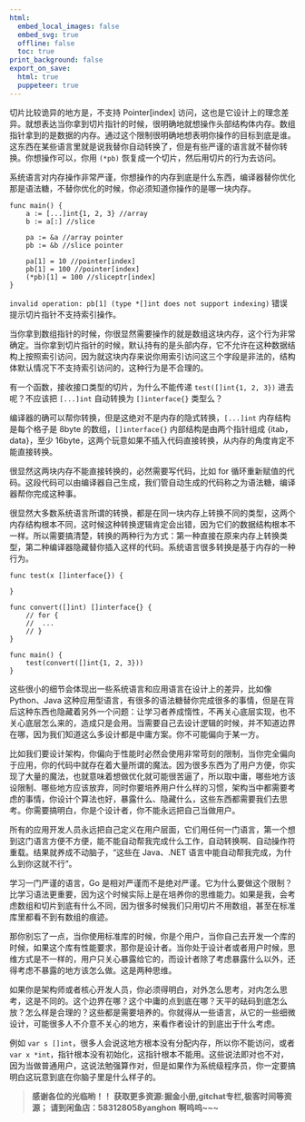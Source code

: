 ```yaml
---
html:
  embed_local_images: false
  embed_svg: true
  offline: false
  toc: true
print_background: false
export_on_save:
  html: true
  puppeteer: true
---
```

切片比较诡异的地方是，不支持 Pointer[index]
访问，这也是它设计上的理念差异。就想表达当你拿到切片指针的时候，很明确地就想操作头部结构体内存。数组指针拿到的是数据的内存。通过这个限制很明确地想表明你操作的目标到底是谁。这东西在某些语言里就是说我替你自动转换了，但是有些严谨的语言就不替你转换。你想操作可以，你用
`(*pb)` 恢复成一个切片，然后用切片的行为去访问。

系统语言对内存操作非常严谨，你想操作的内存到底是什么东西，编译器替你优化那是语法糖，不替你优化的时候，你必须知道你操作的是哪一块内存。

    
    
    func main() {
        a := [...]int{1, 2, 3} //array
        b := a[:] //slice
    
        pa := &a //array pointer
        pb := &b //slice pointer
    
        pa[1] = 10 //pointer[index]
        pb[1] = 100 //pointer[index]
        (*pb)[1] = 100 //sliceptr[index]
    }
    

`invalid operation: pb[1] (type *[]int does not support indexing)`
错误提示切片指针不支持索引操作。

当你拿到数组指针的时候，你很显然需要操作的就是数组这块内存，这个行为非常确定。当你拿到切片指针的时候，默认持有的是头部内存，它不允许在这种数据结构上按照索引访问，因为就这块内存来说你用索引访问这三个字段是非法的，结构体默认情况下不支持索引访问的，这种行为是不合理的。

有一个函数，接收接口类型的切片，为什么不能传递 `test([]int{1, 2, 3})` 进去呢？不应该把 `[...]int` 自动转换为
`[]interface{}` 类型么？

编译器的确可以帮你转换，但是这绝对不是内存的隐式转换，`[...]int` 内存结构是每个格子是 8byte 的数组，`[]interface{}`
内部结构是由两个指针组成 {itab，data}，至少 16byte，这两个玩意如果不插入代码直接转换，从内存的角度肯定不能直接转换。

很显然这两块内存不能直接转换的，必然需要写代码，比如 for
循环重新赋值的代码。这段代码可以由编译器自己生成，我们管自动生成的代码称之为语法糖，编译器帮你完成这种事。

很显然大多数系统语言所谓的转换，都是在同一块内存上转换不同的类型，这两个内存结构根本不同，这时候这种转换逻辑肯定会出错，因为它们的数据结构根本不一样。所以需要搞清楚，转换的两种行为方式：第一种直接在原来内存上转换类型，第二种编译器隐藏替你插入这样的代码。系统语言很多转换是基于内存的一种行为。

    
    
    func test(x []interface{}) {
    
    }
    
    func convert([]int) []interface{} {
        // for {
        //  ...
        // }
    }
    
    func main() {
        test(convert([]int{1, 2, 3}))
    }
    

这些很小的细节会体现出一些系统语言和应用语言在设计上的差异，比如像 Python、Java
这种应用型语言，有很多的语法糖替你完成很多的事情，但是在背后这种东西也隐藏着另外一个问题：让学习者养成惰性，不再关心底层实现，也不关心底层怎么来的，造成只是会用。当需要自己去设计逻辑的时候，并不知道边界在哪，因为我们知道这么多设计都是中庸方案。你不可能偏向于某一方。

比如我们要设计架构，你偏向于性能时必然会使用非常苛刻的限制，当你完全偏向于应用，你的代码中就存在着大量所谓的魔法。因为很多东西为了用户方便，你实现了大量的魔法，也就意味着想做优化就可能很苦逼了，所以取中庸，哪些地方该设限制、哪些地方应该放弃，同时你要培养用户什么样的习惯，架构当中都需要考虑的事情，你设计个算法也好，暴露什么、隐藏什么，这些东西都需要我们去思考。你需要搞明白，你是个设计者，你不能永远把自己当做用户。

所有的应用开发人员永远把自己定义在用户层面，它们用任何一门语言，第一个想到这门语言方便不方便，能不能自动帮我完成什么工作，自动转换啊、自动操作符重载。结果就养成不动脑子，“这些在
Java、.NET 语言中能自动帮我完成，为什么到你这就不行”。

学习一门严谨的语言，Go
是相对严谨而不是绝对严谨。它为什么要做这个限制？比学习语法更重要，因为这个时候实际上是在培养你的思维能力。如果是我，会考虑数组和切片到底有什么不同，因为很多时候我们只用切片不用数组，甚至在标准库里都看不到有数组的痕迹。

那你别忘了一点，当你使用标准库的时候，你是个用户，当你自己去开发一个库的时候，如果这个库有性能要求，那你是设计者。当你处于设计者或者用户时候，思维方式是不一样的，用户只关心暴露给它的，而设计者除了考虑暴露什么以外，还得考虑不暴露的地方该怎么做。这是两种思维。

如果你是架构师或者核心开发人员，你必须得明白，对外怎么思考，对内怎么思考，这是不同的。这个边界在哪？这个中庸的点到底在哪？天平的砝码到底怎么放？怎么样是合理的？这些都是需要培养的。你就得从一些语言，从它的一些细微设计，可能很多人不介意不关心的地方，来看作者设计的到底出于什么考虑。

例如 `var s []int`，很多人会说这地方根本没有分配内存，所以你不能访问，或者 `var x
*int`，指针根本没有初始化，这指针根本不能用。这些说法即对也不对，因为当做普通用户，这说法勉强算作对，但是如果作为系统级程序员，你一定要搞明白这玩意到底在你脑子里是什么样子的。

> **感谢各位的光临哟！！**
> **获取更多资源:掘金小册,gitchat专栏,极客时间等资源；**
> **请到闲鱼店：583128058yanghon**
> **啊呜呜~~~**